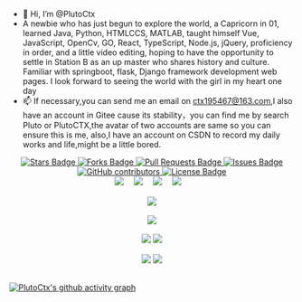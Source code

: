 - 👋 Hi, I’m @PlutoCtx
- A newbie who has just begun to explore the world, a Capricorn in 01, learned Java, Python, HTMLCCS, MATLAB, 
taught himself Vue, JavaScript, OpenCv, GO, React, TypeScript, Node.js, jQuery, proficiency in order, 
and a little video editing, hoping to have the opportunity to settle in Station B as an up master who shares history and culture. 
Familiar with springboot, flask, Django framework development web pages. I look forward to seeing the world with the girl in my heart one day
- 📫 If necessary,you can send me an email on ctx195467@163.com,I also have an account in Gitee cause its stability，you can find me by search Pluto or PlutoCTX,the avatar of two accounts are same so you can ensure this is me,
also,I have an account on CSDN to record my daily works and life,might be a little bored.

<!---
PlutoCtx/PlutoCtx is a ✨ special ✨ repository because its `README.md` (this file) appears on your GitHub profile.
You can click the Preview link to take a look at your changes.
--->
 
<div align="center">
    <a href="https://github.com/PlutoCtx/awesome-github-profile-readme/stargazers">
      <img src="https://img.shields.io/github/stars/PlutoCtx/PlutoCtx" alt="Stars Badge"/>
    </a>
    <a href="https://github.com/PlutoCtx/PlutoCtx/network/members">
      <img src="https://img.shields.io/github/forks/PlutoCtx/PlutoCtx" alt="Forks Badge"/>
    </a>
    <a href="https://github.com/PlutoCtx/PlutoCtx/pulls">
      <img src="https://img.shields.io/github/issues-pr/PlutoCtx/PlutoCtx" alt="Pull Requests Badge"/>
    </a>
    <a href="https://github.com/PlutoCtx/PlutoCtx/issues">
      <img src="https://img.shields.io/github/issues/PlutoCtx/PlutoCtx" alt="Issues Badge"/>
    </a>
    <a href="https://github.com/PlutoCtx/PlutoCtx/graphs/contributors">
      <img alt="GitHub contributors" src="https://img.shields.io/github/contributors/PlutoCtx/PlutoCtx?color=2b9348">
    </a>
    <a href="https://github.com/PlutoCtx/PlutoCtx/blob/master/LICENSE">
      <img src="https://img.shields.io/github/license/PlutoCtx/PlutoCtx?color=2b9348" alt="License Badge"/>
    </a>
</div>
<!-- profile logo 个人资料徽标 -->
<div align="center">
  <a href="https://space.bilibili.com/698922878/"><img src="https://img.shields.io/badge/Bilibili-B站-ff69b4" /></a>&emsp;
  <a href="https://blog.csdn.net/qq_53311714/"><img src="https://img.shields.io/badge/CSDN-论坛-c32136" /></a>&emsp;
  <!-- visitor statistics logo 访客数统计徽标 -->
  <img src="https://visitor-badge.glitch.me/badge?page_id=PlutoCtx" />&emsp;
  <img src="https://komarev.com/ghpvc/?username=PlutoCtx" />&emsp;
</div><br>


  <div align="center"> <img src="https://github-profile-trophy.vercel.app/?username=PlutoCtx&theme=dark" /> </div><br>
  <div align="center"> <img src="https://github-readme-streak-stats.herokuapp.com/?user=PlutoCtx&theme=dark" /> </div><br>
  

  
  <div align="center"> 
       <img src="https://stats.justsong.cn/api/csdn?id=qq_53311714&theme=dark"> 
       <img src="https://stats.justsong.cn/api/bilibili/?id=698922878&theme=dark">
  </div><br>
  <div align="center"> 
       <img src="https://stats.justsong.cn/api/leetcode?username=chen-mo-chen&cn=true&theme=dark"> 
       <img src="https://stats.justsong.cn/api/nowcoder?id=97791675&theme=dark"> 
  </div><br>
  
<!-- GitHub Activity Graph GitHub 活动图 -->
[![PlutoCtx's github activity graph](https://github-readme-activity-graph.vercel.app/graph?username=PlutoCtx&theme=github-compact)](https://github.com/PlutoCtx/github-readme-activity-graph)





